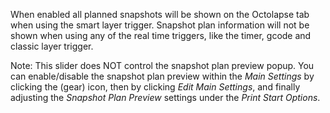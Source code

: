 When enabled all planned snapshots will be shown on the Octolapse tab when using the smart layer trigger.  Snapshot plan information will not be shown when using any of the real time triggers, like the timer, gcode and classic layer trigger.

Note:  This slider does NOT control the snapshot plan preview popup.  You can enable/disable the snapshot plan preview within the *Main Settings* by clicking the <i class="fa fa-gear"></i> (gear) icon, then by clicking *Edit Main Settings*, and finally adjusting the *Snapshot Plan Preview* settings under the *Print Start Options*.
